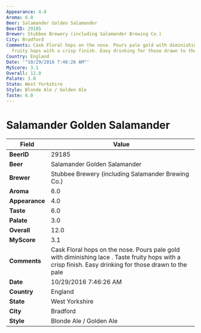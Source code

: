 ```yaml
---
Appearance: 4.0
Aroma: 6.0
Beer: Salamander Golden Salamander
BeerID: 29185
Brewer: Stubbee Brewery (including Salamander Brewing Co.)
City: Bradford
Comments: Cask Floral hops on the nose. Pours pale gold with diminishing lace . Taste
  fruity hops with a crisp finish. Easy drinking for those drawn to the pale
Country: England
Date: '"10/29/2016 7:46:26 AM"'
MyScore: 3.1
Overall: 12.0
Palate: 3.0
State: West Yorkshire
Style: Blonde Ale / Golden Ale
Taste: 6.0
---
```


# Salamander Golden Salamander

| Field         | Value |
|---------------|-------|
| **BeerID** | 29185 |
| **Beer** | Salamander Golden Salamander |
| **Brewer** | Stubbee Brewery (including Salamander Brewing Co.) |
| **Aroma** | 6.0 |
| **Appearance** | 4.0 |
| **Taste** | 6.0 |
| **Palate** | 3.0 |
| **Overall** | 12.0 |
| **MyScore** | 3.1 |
| **Comments** | Cask Floral hops on the nose. Pours pale gold with diminishing lace . Taste fruity hops with a crisp finish. Easy drinking for those drawn to the pale |
| **Date** | 10/29/2016 7:46:26 AM |
| **Country** | England |
| **State** | West Yorkshire |
| **City** | Bradford |
| **Style** | Blonde Ale / Golden Ale |
